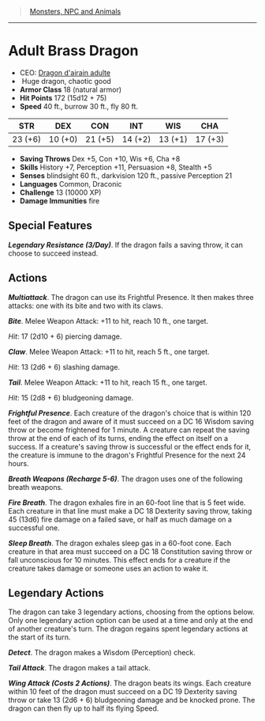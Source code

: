 ﻿---
!Monster
Family: MonsterVO
Type: dragon
Size: Huge
Alignment: chaotic good
ArmorClass: 18 (natural armor)
HitPoints: 172 (15d12 + 75)
Speed: 40 ft., burrow 30 ft., fly 80 ft.
Strength: 23 (+6)
Dexterity: 10 (+0)
Constitution: 21 (+5)
Intelligence: 14 (+2)
Wisdom: 13 (+1)
Charisma: 17 (+3)
SavingThrows: Dex +5, Con +10, Wis +6, Cha +8
Skills: History +7, Perception +11, Persuasion +8, Stealth +5
DamageImmunities: fire
Senses: blindsight 60 ft., darkvision 120 ft., passive Perception 21
Languages: Common, Draconic
Challenge: 13 (10000 XP)
Id: monsters_vo.md#adult-brass-dragon
ParentLink: monsters_vo.md#monsters-npc-and-animals
Name: Adult Brass Dragon
ParentName: Monsters, NPC and Animals
NameLevel: 1
AltName: "[Dragon d'airain adulte](hd_monsters_dragon_dairain_adulte.md)"
Attributes: {}
---
> [Monsters, NPC and Animals](srd_monsters.md)

---

# Adult Brass Dragon

- CEO: [Dragon d'airain adulte](hd_monsters_dragon_dairain_adulte.md)
-  Huge dragon, chaotic good
- **Armor Class** 18 (natural armor)
- **Hit Points** 172 (15d12 + 75)
- **Speed** 40 ft., burrow 30 ft., fly 80 ft.

|STR|DEX|CON|INT|WIS|CHA|
|---|---|---|---|---|---|
|23 (+6)|10 (+0)|21 (+5)|14 (+2)|13 (+1)|17 (+3)|

- **Saving Throws** Dex +5, Con +10, Wis +6, Cha +8
- **Skills** History +7, Perception +11, Persuasion +8, Stealth +5
- **Senses** blindsight 60 ft., darkvision 120 ft., passive Perception 21
- **Languages** Common, Draconic
- **Challenge** 13 (10000 XP)
- **Damage Immunities** fire

## Special Features

**_Legendary Resistance (3/Day)_**. If the dragon fails a saving throw, it can choose to succeed instead.

## Actions

**_Multiattack_**. The dragon can use its Frightful Presence. It then makes three attacks: one with its bite and two with its claws.

**_Bite_**. Melee Weapon Attack: +11 to hit, reach 10 ft., one target.

_Hit_: 17 (2d10 + 6) piercing damage.

**_Claw_**. Melee Weapon Attack: +11 to hit, reach 5 ft., one target.

_Hit_: 13 (2d6 + 6) slashing damage.

**_Tail_**. Melee Weapon Attack: +11 to hit, reach 15 ft., one target.

_Hit_: 15 (2d8 + 6) bludgeoning damage.

**_Frightful Presence_**. Each creature of the dragon's choice that is within 120 feet of the dragon and aware of it must succeed on a DC 16 Wisdom saving throw or become frightened for 1 minute. A creature can repeat the saving throw at the end of each of its turns, ending the effect on itself on a success. If a creature's saving throw is successful or the effect ends for it, the creature is immune to the dragon's Frightful Presence for the next 24 hours.

**_Breath Weapons (Recharge 5-6)_**. The dragon uses one of the following breath weapons.

**_Fire Breath_**. The dragon exhales fire in an 60-foot line that is 5 feet wide. Each creature in that line must make a DC 18 Dexterity saving throw, taking 45 (13d6) fire damage on a failed save, or half as much damage on a successful one.

**_Sleep Breath_**. The dragon exhales sleep gas in a 60-foot cone. Each creature in that area must succeed on a DC 18 Constitution saving throw or fall unconscious for 10 minutes. This effect ends for a creature if the creature takes damage or someone uses an action to wake it.

## Legendary Actions

The dragon can take 3 legendary actions, choosing from the options below. Only one legendary action option can be used at a time and only at the end of another creature's turn. The dragon regains spent legendary actions at the start of its turn.

**_Detect_**. The dragon makes a Wisdom (Perception) check.

**_Tail Attack_**. The dragon makes a tail attack.

**_Wing Attack (Costs 2 Actions)_**. The dragon beats its wings. Each creature within 10 feet of the dragon must succeed on a DC 19 Dexterity saving throw or take 13 (2d6 + 6) bludgeoning damage and be knocked prone. The dragon can then fly up to half its flying Speed.

